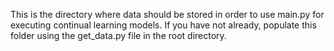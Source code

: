 This is the directory where data should be stored in order to use main.py for executing continual learning models. If you have not already, populate this folder using the get_data.py file in the root directory.
